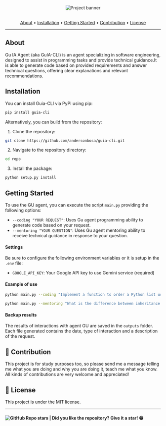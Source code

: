
<section align="center">
  <img src="docs/assets/images/banner.svg" title="Project banner" alt="Project banner" />
  <br>
  <br>

  <!-- badges -->

  <p>
    <a href="#about">About</a> •
    <a href="#installation">Installation</a> •
    <a href="#getting-started">Getting Started</a> •
    <a href="#contribution">Contribution</a> •
    <a href="#license">License</a>
  </p>
</section>

---

## About

Gu IA Agent (aka GuIA-CLI) is an agent specializing in software engineering, designed to assist in programming tasks and provide technical guidance.It is able to generate code based on provided requirements and answer technical questions, offering clear explanations and relevant recommendations.

## Installation

You can install Guia-CLI via PyPI using pip:

```bash
pip install guia-cli
```

Alternatively, you can build from the repository:

1. Clone the repository:
```bash
git clone https://github.com/andersonbosa/guia-cli.git
```

2. Navigate to the repository directory:
```bash
cd repo
```

3. Install the package:
```bash
python setup.py install
```


## Getting Started

To use the GU agent, you can execute the script `main.py` providing the following options:

- `--coding "YOUR REQUEST"`: Uses Gu agent programming ability to generate code based on your request.
- `--mentoring "YOUR QUESTION"`: Uses Gu agent mentoring ability to receive technical guidance in response to your question.

#### Settings

Be sure to configure the following environment variables or it is setup in the `.env` file:

- `GOOGLE_API_KEY`: Your Google API key to use Gemini service (required)

#### Example of use

```bash
python main.py --coding "Implement a function to order a Python list using bubble-sort"
```

```bash
python main.py --mentoring "What is the difference between inheritance and composition in object -oriented programming?"
```

#### Backup results

The results of interactions with agent GU are saved in the `outputs` folder. Each file generated contains the date, type of interaction and a description of the request.


## 🤝 Contribution

<p>
  This project is for study purposes too, so please send me a message telling me what you are doing and why you are doing it, teach me what you know. All kinds of contributions are very welcome and appreciated!
</p>


## 📝 License

This project is under the MIT license.

---

<h4>  
  <img alt="GitHub Repo stars" src="https://img.shields.io/github/stars/andersonbosa/guia-cli?style=social">
  | Did you like the repository? Give it a star! 😁
</h4>

